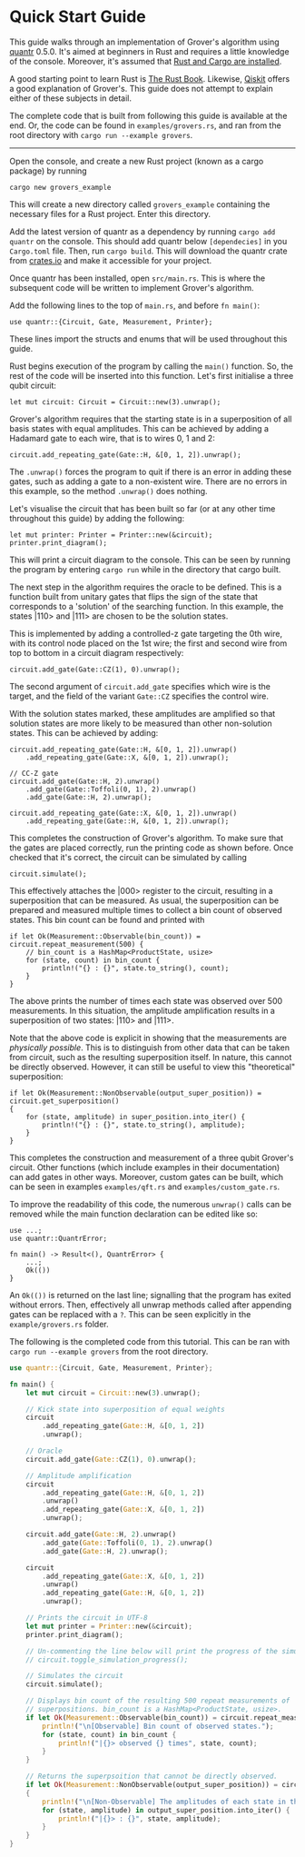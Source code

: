 # Quick Start Guide 

This guide walks through an implementation of Grover's algorithm using
[quantr](https://crates.io/crates/quantr) 0.5.0. It's aimed at beginners in
Rust and requires a little knowledge of the console. Moreover,
it's assumed that [Rust and Cargo are
installed](https://doc.rust-lang.org/stable/book/ch01-00-getting-started.html).

A good starting point to learn Rust is [The Rust
Book](https://doc.rust-lang.org/stable/book/title-page.html). Likewise,
[Qiskit](https://qiskit.org/ecosystem/algorithms/tutorials/06_grover.html)
offers a good explanation of Grover's. This guide does not attempt to
explain either of these subjects in detail.

The complete code that is built from following this guide is available
at the end. Or, the code can be found in `examples/grovers.rs`, and ran
from the root directory with `cargo run --example grovers`.

---

Open the console, and create a new Rust project (known as a cargo
package) by running

``` console
cargo new grovers_example
```

This will create a new directory called `grovers_example` containing
the necessary files for a Rust project. Enter this directory.

Add the latest version of quantr as a dependency by running `cargo add
quantr` on the console. This should add quantr below `[dependecies]` in
you `Cargo.toml` file. Then, run `cargo build`. This will download the
quantr crate from [crates.io](https://crates.io/) and make it
accessible for your project. 

Once quantr has been installed, open `src/main.rs`. This is where the
subsequent code will be written to implement Grover's algorithm.

Add the following lines to the top of `main.rs`, and before `fn main()`:

```rust, ignore
use quantr::{Circuit, Gate, Measurement, Printer};
```

These lines import the structs and enums that will be used throughout 
this guide.

Rust begins execution of the program by calling the `main()` function.
So, the rest of the code will be inserted into this function. Let's
first initialise a three qubit circuit:

```rust,ignore
let mut circuit: Circuit = Circuit::new(3).unwrap();
```

Grover's algorithm requires that the starting state is in a 
superposition of all basis states with equal amplitudes. This can be
achieved by adding a Hadamard gate to each wire, that is to wires 0, 1
and 2:

```rust,ignore
circuit.add_repeating_gate(Gate::H, &[0, 1, 2]).unwrap();
```

The `.unwrap()` forces the program to quit if there is an error in
adding these gates, such as adding a gate to a non-existent wire. There
are no errors in this example, so the method `.unwrap()` does nothing. 

Let's visualise the circuit that has been built so far (or at any other
time throughout this guide) by adding the following:

```rust,ignore
let mut printer: Printer = Printer::new(&circuit);
printer.print_diagram();
```

This will print a circuit diagram to the console. This can be seen by
running the program by entering `cargo run` while in the directory that
cargo built.

The next step in the algorithm requires the oracle to be defined. This
is a function built from unitary gates that flips the sign of the state
that corresponds to a 'solution' of the searching function. In this
example, the states |110> and |111> are chosen to be the solution
states.

This is implemented by adding a controlled-z gate targeting the 0th
wire, with its control node placed on the 1st wire; the first and second
wire from top to bottom in a circuit diagram respectively:

```rust,ignore
circuit.add_gate(Gate::CZ(1), 0).unwrap();
```

The second argument of `circuit.add_gate` specifies which wire is the
target, and the field of the variant `Gate::CZ` specifies the
control wire.

With the solution states marked, these amplitudes are amplified so
that solution states are more likely to be measured than other non-solution
states. This can be achieved by adding:

```rust,ignore
circuit.add_repeating_gate(Gate::H, &[0, 1, 2]).unwrap()
    .add_repeating_gate(Gate::X, &[0, 1, 2]).unwrap();

// CC-Z gate
circuit.add_gate(Gate::H, 2).unwrap()
    .add_gate(Gate::Toffoli(0, 1), 2).unwrap()
    .add_gate(Gate::H, 2).unwrap();

circuit.add_repeating_gate(Gate::X, &[0, 1, 2]).unwrap()
    .add_repeating_gate(Gate::H, &[0, 1, 2]).unwrap();
```

This completes the construction of Grover's algorithm. To make sure that
the gates are placed correctly, run the printing code as shown before.
Once checked that it's correct, the circuit can be simulated by calling

```rust,ignore
circuit.simulate();
```

This effectively attaches the |000> register to the circuit, resulting
in a superposition that can be measured. As usual, the superposition can
be prepared and measured multiple times to collect a bin count of
observed states. This bin count can be found and printed with

```rust,ignore
if let Ok(Measurement::Observable(bin_count)) = circuit.repeat_measurement(500) {
    // bin_count is a HashMap<ProductState, usize>
    for (state, count) in bin_count {
        println!("{} : {}", state.to_string(), count);
    }
}
```

The above prints the number of times each state was observed over 500
measurements. In this situation, the amplitude amplification results in
a superposition of two states: |110> and |111>.
    
Note that the above code is explicit in showing that the measurements
are *physically possible*. This is to distinguish from other data that
can be taken from circuit, such as the resulting superposition itself.
In nature, this cannot be directly observed. However, it can still be
useful to view this "theoretical" superposition:

```rust,ignore
if let Ok(Measurement::NonObservable(output_super_position)) = circuit.get_superposition() 
{
    for (state, amplitude) in super_position.into_iter() {
        println!("{} : {}", state.to_string(), amplitude);
    }
}
```

This completes the construction and measurement of a three qubit
Grover's circuit. Other functions (which include examples in their
documentation) can add gates in other ways. Moreover, custom gates can
be built, which can be seen in examples `examples/qft.rs` and
`examples/custom_gate.rs`.

To improve the readability of this code, the numerous `unwrap()` calls
can be removed while the main function declaration can be edited like
so:

```rust,ignore 
use ...;
use quantr::QuantrError;

fn main() -> Result<(), QuantrError> {
    ...; 
    Ok(()) 
}
```

An `Ok(())` is returned on the last line; signalling that the program has
exited without errors. Then, effectively all unwrap methods called after
appending gates can be replaced with a `?`. This can be seen explicitly
in the `example/grovers.rs` folder.

The following is the completed code from this tutorial. This can be ran
with `cargo run --example grovers` from the root directory.

```rust
use quantr::{Circuit, Gate, Measurement, Printer};

fn main() {
    let mut circuit = Circuit::new(3).unwrap();

    // Kick state into superposition of equal weights
    circuit
        .add_repeating_gate(Gate::H, &[0, 1, 2])
        .unwrap();

    // Oracle
    circuit.add_gate(Gate::CZ(1), 0).unwrap();

    // Amplitude amplification
    circuit
        .add_repeating_gate(Gate::H, &[0, 1, 2])
        .unwrap()
        .add_repeating_gate(Gate::X, &[0, 1, 2])
        .unwrap();

    circuit.add_gate(Gate::H, 2).unwrap()
        .add_gate(Gate::Toffoli(0, 1), 2).unwrap()
        .add_gate(Gate::H, 2).unwrap();

    circuit
        .add_repeating_gate(Gate::X, &[0, 1, 2])
        .unwrap()
        .add_repeating_gate(Gate::H, &[0, 1, 2])
        .unwrap();

    // Prints the circuit in UTF-8
    let mut printer = Printer::new(&circuit);
    printer.print_diagram();

    // Un-commenting the line below will print the progress of the simulation
    // circuit.toggle_simulation_progress();

    // Simulates the circuit
    circuit.simulate();

    // Displays bin count of the resulting 500 repeat measurements of
    // superpositions. bin_count is a HashMap<ProductState, usize>.
    if let Ok(Measurement::Observable(bin_count)) = circuit.repeat_measurement(500) {
        println!("\n[Observable] Bin count of observed states.");
        for (state, count) in bin_count {
            println!("|{}> observed {} times", state, count);
        }
    }

    // Returns the superpsoition that cannot be directly observed.
    if let Ok(Measurement::NonObservable(output_super_position)) = circuit.get_superposition()
    {
        println!("\n[Non-Observable] The amplitudes of each state in the final superposition.");
        for (state, amplitude) in output_super_position.into_iter() {
            println!("|{}> : {}", state, amplitude);
        }
    }
}
```
